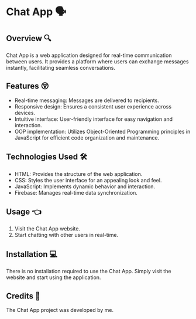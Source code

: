 # Chat App 🗣️

## Overview 🔍
Chat App is a web application designed for real-time communication between users. It provides a platform where users can exchange messages instantly, facilitating seamless conversations.

## Features 😲
- Real-time messaging: Messages are delivered to recipients.
- Responsive design: Ensures a consistent user experience across devices.
- Intuitive interface: User-friendly interface for easy navigation and interaction.
- OOP implementation: Utilizes Object-Oriented Programming principles in JavaScript for efficient code organization and maintenance.

## Technologies Used 🛠️
- HTML: Provides the structure of the web application.
- CSS: Styles the user interface for an appealing look and feel.
- JavaScript: Implements dynamic behavior and interaction.
- Firebase: Manages real-time data synchronization.

## Usage 👈
1. Visit the Chat App website.
3. Start chatting with other users in real-time.

## Installation 💻
There is no installation required to use the Chat App. Simply visit the website and start using the application.

## Credits 🥂
The Chat App project was developed by me.
